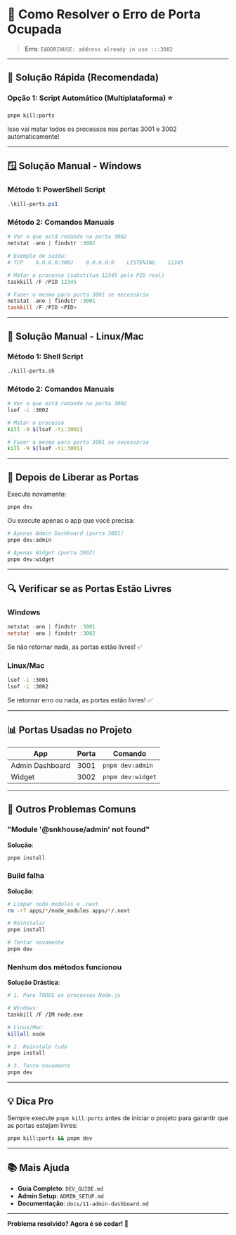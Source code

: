 # 🔧 Como Resolver o Erro de Porta Ocupada

> **Erro**: `EADDRINUSE: address already in use :::3002`

---

## 🎯 Solução Rápida (Recomendada)

### **Opção 1: Script Automático (Multiplataforma)** ⭐

```bash
pnpm kill:ports
```

Isso vai matar todos os processos nas portas 3001 e 3002 automaticamente!

---

## 🪟 Solução Manual - Windows

### Método 1: PowerShell Script
```powershell
.\kill-ports.ps1
```

### Método 2: Comandos Manuais
```powershell
# Ver o que está rodando na porta 3002
netstat -ano | findstr :3002

# Exemplo de saída:
# TCP    0.0.0.0:3002    0.0.0.0:0    LISTENING    12345

# Matar o processo (substitua 12345 pelo PID real)
taskkill /F /PID 12345

# Fazer o mesmo para porta 3001 se necessário
netstat -ano | findstr :3001
taskkill /F /PID <PID>
```

---

## 🐧 Solução Manual - Linux/Mac

### Método 1: Shell Script
```bash
./kill-ports.sh
```

### Método 2: Comandos Manuais
```bash
# Ver o que está rodando na porta 3002
lsof -i :3002

# Matar o processo
kill -9 $(lsof -ti:3002)

# Fazer o mesmo para porta 3001 se necessário
kill -9 $(lsof -ti:3001)
```

---

## 🚀 Depois de Liberar as Portas

Execute novamente:

```bash
pnpm dev
```

Ou execute apenas o app que você precisa:

```bash
# Apenas Admin Dashboard (porta 3001)
pnpm dev:admin

# Apenas Widget (porta 3002)
pnpm dev:widget
```

---

## 🔍 Verificar se as Portas Estão Livres

### Windows
```powershell
netstat -ano | findstr :3001
netstat -ano | findstr :3002
```

Se não retornar nada, as portas estão livres! ✅

### Linux/Mac
```bash
lsof -i :3001
lsof -i :3002
```

Se retornar erro ou nada, as portas estão livres! ✅

---

## 📊 Portas Usadas no Projeto

| App | Porta | Comando |
|-----|-------|---------|
| Admin Dashboard | 3001 | `pnpm dev:admin` |
| Widget | 3002 | `pnpm dev:widget` |

---

## 🐛 Outros Problemas Comuns

### "Module '@snkhouse/admin' not found"

**Solução**:
```bash
pnpm install
```

### Build falha

**Solução**:
```bash
# Limpar node_modules e .next
rm -rf apps/*/node_modules apps/*/.next

# Reinstalar
pnpm install

# Tentar novamente
pnpm dev
```

### Nenhum dos métodos funcionou

**Solução Drástica**:
```bash
# 1. Pare TODOS os processos Node.js

# Windows:
taskkill /F /IM node.exe

# Linux/Mac:
killall node

# 2. Reinstale tudo
pnpm install

# 3. Tente novamente
pnpm dev
```

---

## 💡 Dica Pro

Sempre execute `pnpm kill:ports` antes de iniciar o projeto para garantir que as portas estejam livres:

```bash
pnpm kill:ports && pnpm dev
```

---

## 📚 Mais Ajuda

- **Guia Completo**: `DEV_GUIDE.md`
- **Admin Setup**: `ADMIN_SETUP.md`
- **Documentação**: `docs/11-admin-dashboard.md`

---

**Problema resolvido? Agora é só codar! 🚀**
